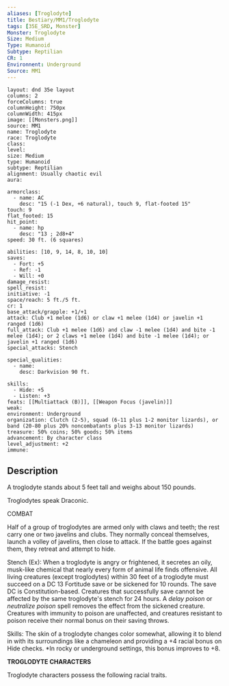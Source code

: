 ```yaml
---
aliases: [Troglodyte]
title: Bestiary/MM1/Troglodyte
tags: [35E_SRD, Monster]
Monster: Troglodyte
Size: Medium
Type: Humanoid
Subtype: Reptilian
CR: 1
Environnent: Underground
Source: MM1
---
```


```statblock
layout: dnd 35e layout
columns: 2
forceColumns: true
columnHeight: 750px
columnWidth: 415px
image: [[Monsters.png]]
source: MM1
name: Troglodyte
race: Troglodyte
class: 
level: 
size: Medium
type: Humanoid
subtype: Reptilian
alignment: Usually chaotic evil
aura: 

armorclass:
  - name: AC
    desc: "15 (-1 Dex, +6 natural), touch 9, flat-footed 15"
touch: 9
flat_footed: 15
hit_point:
  - name: hp
    desc: "13 ; 2d8+4"
speed: 30 ft. (6 squares)

abilities: [10, 9, 14, 8, 10, 10]
saves:
  - Fort: +5
  - Ref: -1
  - Will: +0
damage_resist: 
spell_resist: 
initiative: -1
space/reach: 5 ft./5 ft.
cr: 1
base_attack/grapple: +1/+1
attack: Club +1 melee (1d6) or claw +1 melee (1d4) or javelin +1 ranged (1d6)
full_attack: Club +1 melee (1d6) and claw -1 melee (1d4) and bite -1 melee (1d4); or 2 claws +1 melee (1d4) and bite -1 melee (1d4); or javelin +1 ranged (1d6)
special_attacks: Stench

special_qualities:
  - name: 
    desc: Darkvision 90 ft.

skills:
  - Hide: +5
  - Listen: +3
feats: [[Multiattack (B)]], [[Weapon Focus (javelin)]]
weak: 
environment: Underground
organization: Clutch (2-5), squad (6-11 plus 1-2 monitor lizards), or band (20-80 plus 20% noncombatants plus 3-13 monitor lizards)
treasure: 50% coins; 50% goods; 50% items
advancement: By character class
level_adjustment: +2
immune: 
```

## Description

<p>A troglodyte stands about 5 feet tall and weighs about 150 pounds.</p>
<p>Troglodytes speak Draconic.</p>
<p>COMBAT</p>
<p>Half of a group of troglodytes are armed only with claws and teeth; the rest carry one or two javelins and clubs. They normally conceal themselves, launch a volley of javelins, then close to attack. If the battle goes against them, they retreat and attempt to hide.</p>
<p>Stench (Ex): When a troglodyte is angry or frightened, it secretes an oily, musk-like chemical that nearly every form of animal life finds offensive. All living creatures (except troglodytes) within 30 feet of a troglodyte must succeed on a DC 13 Fortitude save or be sickened for 10 rounds. The save DC is Constitution-based. Creatures that successfully save cannot be affected by the same troglodyte's stench for 24 hours. A <i>delay poison</i> or <i>neutralize poison</i> spell removes the effect from the sickened creature. Creatures with immunity to poison are unaffected, and creatures resistant to poison receive their normal bonus on their saving throws.</p>
<p>Skills: The skin of a troglodyte changes color somewhat, allowing it to blend in with its surroundings like a chameleon and providing a +4 racial bonus on Hide checks. *In rocky or underground settings, this bonus improves to +8.</p>
<p>
            <b>TROGLODYTE CHARACTERS</b>
          </p>
<p>Troglodyte characters possess the following racial traits.</p>